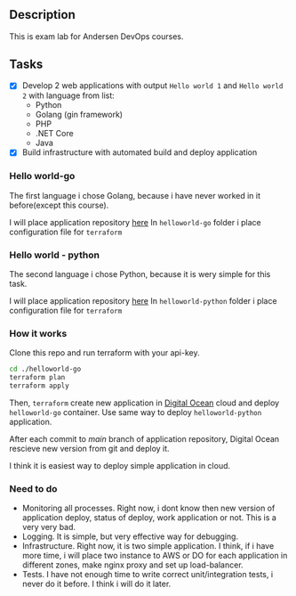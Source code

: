 #

## Description

This is exam lab for Andersen DevOps courses.

## Tasks

- [x] Develop 2 web applications with output ```Hello world 1``` and ```Hello world 2``` with language from list:
  - Python
  - Golang (gin framework)
  - PHP
  - .NET Core
  - Java
- [x] Build infrastructure with automated build and deploy application

### Hello world-go

The first language i chose Golang, because i have never worked in it before(except this course).

I will place application repository [here](https://github.com/AnnoX4uk/helloworld-go)
In ```helloworld-go``` folder i place configuration file for ```terraform```

### Hello world - python

The second language i chose Python, because it is wery simple for this task.

I will place application repository [here](https://github.com/AnnoX4uk/helloworld-python)
In ```helloworld-python``` folder i place configuration file for ```terraform```

### How it works

Clone this repo and run terraform with your api-key.

```sh
cd ./helloworld-go 
terraform plan
terraform apply
```

Then, ```terraform``` create new application in [Digital Ocean](http://digitalocean.com) cloud and deploy ```helloworld-go``` container. Use same way to deploy ```helloworld-python``` application.

After each commit to *main* branch of application repository, Digital Ocean rescieve new version from git and deploy it.

I think it is easiest way to deploy simple application in cloud.

### Need to do

- Monitoring all processes. Right now, i dont know then new version of application deploy, status of deploy, work application or not. This is a very very bad.
- Logging. It is simple, but very effective way for debugging.
- Infrastructure. Right now, it is two simple application. I think, if i have more time, i will place two instance to AWS or DO for each application in different zones, make nginx proxy and set up load-balancer.
- Tests. I have not enough time to write correct unit/integration tests, i never do it before. I think i will do it later.
